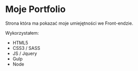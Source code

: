 # Moje Portfolio

Strona która ma pokazać moje umiejętności we Front-endzie.

Wykorzystałem:
- HTML5
- CSS3 / SASS
- JS / Jquery
- Gulp
- Node
